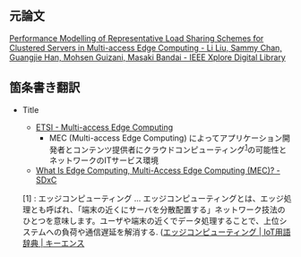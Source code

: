 ## 元論文

[Performance Modelling of Representative Load Sharing Schemes for Clustered Servers in Multi-access Edge Computing - Li Liu, Sammy Chan, Guangjie Han, Mohsen Guizani, Masaki Bandai - IEEE Xplore Digital Library](https://ieeexplore.ieee.org/document/8521659)



## 箇条書き翻訳

- Title
  - [ETSI - Multi-access Edge Computing](https://www.etsi.org/technologies-clusters/technologies/multi-access-edge-computing)
    - MEC (Multi-access Edge Computing) によってアプリケーション開発者とコンテンツ提供者にクラウドコンピューティング<sup>[1](#fnword1)</sup>の可能性とネットワークのITサービス環境
  - [What Is Edge Computing, Multi-Access Edge Computing (MEC)? - SDxC](https://www.sdxcentral.com/edge/definitions/what-multi-access-edge-computing-mec/)
  
  
  <span id="fnword1">[1]</span> : エッジコンピューティング ... エッジコンピューティングとは、エッジ処理とも呼ばれ、「端末の近くにサーバを分散配置する」ネットワーク技法のひとつを意味します。ユーザや端末の近くでデータ処理することで、上位システムへの負荷や通信遅延を解消する. ([エッジコンピューティング | IoT用語辞典 | キーエンス](https://www.keyence.co.jp/ss/general/iot-glossary/edge-computing.jsp)
